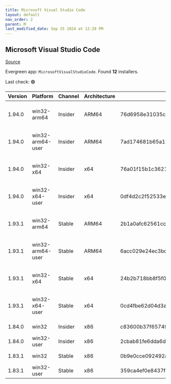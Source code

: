 ```yaml
---
title: Microsoft Visual Studio Code
layout: default
nav_order: 2
parent: M
last_modified_date: Sep 25 2024 at 12:28 PM
---
```


## Microsoft Visual Studio Code

[Source](https://code.visualstudio.com)

Evergreen app: `MicrosoftVisualStudioCode`. Found **12** installers.

Last check: 🟢

| Version | Platform         | Channel | Architecture | Sha256                                                           | URI                                                                                                                                                                                                                                                                                                            |
| ------- | ---------------- | ------- | ------------ | ---------------------------------------------------------------- | -------------------------------------------------------------------------------------------------------------------------------------------------------------------------------------------------------------------------------------------------------------------------------------------------------------- |
| 1.94.0  | win32-arm64      | Insider | ARM64        | 76d6958e31035cc2cba40bf33bee5b72ccd7294f2fe332ed92e68d2b7fc815f6 | [https://vscode.download.prss.microsoft.com/dbazure/download/insider/be2747e47e127ec674148b78dd9556c6317d18bd/VSCodeSetup-arm64-1.94.0-insider.exe](https://vscode.download.prss.microsoft.com/dbazure/download/insider/be2747e47e127ec674148b78dd9556c6317d18bd/VSCodeSetup-arm64-1.94.0-insider.exe)         |
| 1.94.0  | win32-arm64-user | Insider | ARM64        | 7ad174681b65a1776bb7ca4cf2806ca2c6cd926fe47aecbe96c3d1ec120a204a | [https://vscode.download.prss.microsoft.com/dbazure/download/insider/be2747e47e127ec674148b78dd9556c6317d18bd/VSCodeUserSetup-arm64-1.94.0-insider.exe](https://vscode.download.prss.microsoft.com/dbazure/download/insider/be2747e47e127ec674148b78dd9556c6317d18bd/VSCodeUserSetup-arm64-1.94.0-insider.exe) |
| 1.94.0  | win32-x64        | Insider | x64          | 76a01f15b1c362104e285536883cc754d9abf35228da1de922d25d9de59c16ab | [https://vscode.download.prss.microsoft.com/dbazure/download/insider/be2747e47e127ec674148b78dd9556c6317d18bd/VSCodeSetup-x64-1.94.0-insider.exe](https://vscode.download.prss.microsoft.com/dbazure/download/insider/be2747e47e127ec674148b78dd9556c6317d18bd/VSCodeSetup-x64-1.94.0-insider.exe)             |
| 1.94.0  | win32-x64-user   | Insider | x64          | 0df4d2c2f52533edf3f9a2b2dbbda86b9201238904972b36fa8cf3966554bb5d | [https://vscode.download.prss.microsoft.com/dbazure/download/insider/be2747e47e127ec674148b78dd9556c6317d18bd/VSCodeUserSetup-x64-1.94.0-insider.exe](https://vscode.download.prss.microsoft.com/dbazure/download/insider/be2747e47e127ec674148b78dd9556c6317d18bd/VSCodeUserSetup-x64-1.94.0-insider.exe)     |
| 1.93.1  | win32-arm64      | Stable  | ARM64        | 2b1a0afc62561cc4e22085c7003c3589a06e933a4cbd507c3e729605e5f8c7fd | [https://vscode.download.prss.microsoft.com/dbazure/download/stable/38c31bc77e0dd6ae88a4e9cc93428cc27a56ba40/VSCodeSetup-arm64-1.93.1.exe](https://vscode.download.prss.microsoft.com/dbazure/download/stable/38c31bc77e0dd6ae88a4e9cc93428cc27a56ba40/VSCodeSetup-arm64-1.93.1.exe)                           |
| 1.93.1  | win32-arm64-user | Stable  | ARM64        | 6acc029e24ec3bdc4eb974147b5e47fe7aba7644a30b653a158f729b9390f151 | [https://vscode.download.prss.microsoft.com/dbazure/download/stable/38c31bc77e0dd6ae88a4e9cc93428cc27a56ba40/VSCodeUserSetup-arm64-1.93.1.exe](https://vscode.download.prss.microsoft.com/dbazure/download/stable/38c31bc77e0dd6ae88a4e9cc93428cc27a56ba40/VSCodeUserSetup-arm64-1.93.1.exe)                   |
| 1.93.1  | win32-x64        | Stable  | x64          | 24b2b718bb8f5f08ee6703484b6e71604b0f1f10e9e23f18efc3b301d04c0c9d | [https://vscode.download.prss.microsoft.com/dbazure/download/stable/38c31bc77e0dd6ae88a4e9cc93428cc27a56ba40/VSCodeSetup-x64-1.93.1.exe](https://vscode.download.prss.microsoft.com/dbazure/download/stable/38c31bc77e0dd6ae88a4e9cc93428cc27a56ba40/VSCodeSetup-x64-1.93.1.exe)                               |
| 1.93.1  | win32-x64-user   | Stable  | x64          | 0cd4fbe62d04d3a468409fbe375d9a3ee0949adfa5158c197412dbed40dac5ba | [https://vscode.download.prss.microsoft.com/dbazure/download/stable/38c31bc77e0dd6ae88a4e9cc93428cc27a56ba40/VSCodeUserSetup-x64-1.93.1.exe](https://vscode.download.prss.microsoft.com/dbazure/download/stable/38c31bc77e0dd6ae88a4e9cc93428cc27a56ba40/VSCodeUserSetup-x64-1.93.1.exe)                       |
| 1.84.0  | win32            | Insider | x86          | c83600b37f65749ea9e16496847bbfd967dece2472cee7d8011ae719e2633c18 | [https://az764295.vo.msecnd.net/insider/0c36b92c82064882a228487040187cfc13669c0f/VSCodeSetup-ia32-1.84.0-insider.exe](https://az764295.vo.msecnd.net/insider/0c36b92c82064882a228487040187cfc13669c0f/VSCodeSetup-ia32-1.84.0-insider.exe)                                                                     |
| 1.84.0  | win32-user       | Insider | x86          | 2cbab81fe6dda6dfb07751707107db95ba7afa0a6ada65a1df78a04eef0aadf5 | [https://az764295.vo.msecnd.net/insider/0c36b92c82064882a228487040187cfc13669c0f/VSCodeUserSetup-ia32-1.84.0-insider.exe](https://az764295.vo.msecnd.net/insider/0c36b92c82064882a228487040187cfc13669c0f/VSCodeUserSetup-ia32-1.84.0-insider.exe)                                                             |
| 1.83.1  | win32            | Stable  | x86          | 0b9e0cce092492a88cdaf12048e3630290944b051f3194c5ca3d6b7012f05e7f | [https://az764295.vo.msecnd.net/stable/a6606b6ca720bca780c2d3c9d4cc3966ff2eca12/VSCodeSetup-ia32-1.83.1.exe](https://az764295.vo.msecnd.net/stable/a6606b6ca720bca780c2d3c9d4cc3966ff2eca12/VSCodeSetup-ia32-1.83.1.exe)                                                                                       |
| 1.83.1  | win32-user       | Stable  | x86          | 359ca4ef0e8437f7e5183a97a9d79834463a3df88bb10c82c48cc2bd53b8a7e5 | [https://az764295.vo.msecnd.net/stable/a6606b6ca720bca780c2d3c9d4cc3966ff2eca12/VSCodeUserSetup-ia32-1.83.1.exe](https://az764295.vo.msecnd.net/stable/a6606b6ca720bca780c2d3c9d4cc3966ff2eca12/VSCodeUserSetup-ia32-1.83.1.exe)                                                                               |
